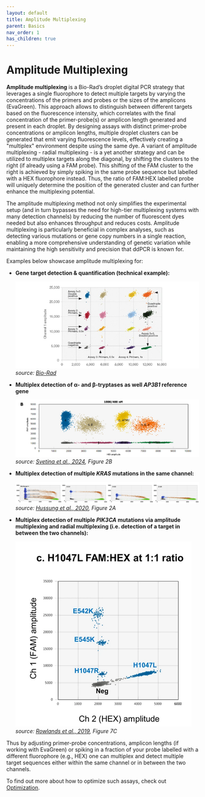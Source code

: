 ```yaml
---
layout: default
title: Amplitude Multiplexing
parent: Basics
nav_order: 1
has_children: true
---
```

# Amplitude Multiplexing

**Amplitude multiplexing** is a Bio-Rad’s droplet digital PCR strategy that leverages a single fluorophore to detect multiple targets by varying the concentrations of the primers and probes or the sizes of the amplicons (EvaGreen). This approach allows to distinguish between different targets based on the fluorescence intensity, which correlates with the final concentration of the primer-probe(s) or amplicon length generated and present in each droplet. By designing assays with distinct primer-probe concentrations or amplicon lengths, multiple droplet clusters can be generated that emit varying fluorescence levels, effectively creating a "multiplex" environment despite using the same dye. A variant of amplitude multiplexing - radial multiplexing - is a yet another strategy and can be utilized to multiplex targets along the diagonal, by shifting the clusters to the right (if already using a FAM probe). This shifting of the FAM cluster to the right is achieved by simply spiking in the same probe sequence but labelled with a HEX fluorophore instead. Thus, the ratio of FAM:HEX labelled probe will uniquely determine the position of the generated cluster and can further enhance the multiplexing potential.

The amplitude multiplexing method not only simplifies the experimental setup (and in turn bypasses the need for high-tier multiplexing systems with many detection channels) by reducing the number of fluorescent dyes needed but also enhances throughput and reduces costs. Amplitude multiplexing is particularly beneficial in complex analyses, such as detecting various mutations or gene copy numbers in a single reaction, enabling a more comprehensive understanding of genetic variation while maintaining the high sensitivity and precision that ddPCR is known for.

Examples below showcase amplitude multiplexing for:

- **Gene target detection & quantification (technical example):**

  ![19-0670-figure1.jpg](Amplitude%20multiplexing/19-0670-figure1.jpg)
  *source: [Bio-Rad](<https://www.youtube.com/watch?v=OOAcTme9-WM&ab_channel=Bio-RadLaboratories](https://www.youtube.com/watch?v=OOAcTme9-WM&ab_channel=Bio-RadLaboratories>)*

- **Multiplex detection of α- and β-tryptases as well *AP3B1* reference gene**

  ![image2.png](Amplitude%20multiplexing/image2.png)\
  *source: [Svetina et al., 2024](https://www.nature.com/articles/s41598-024-52983-8), Figure 2B*

- **Multiplex detection of multiple *KRAS* mutations in the same channel:**

  ![image.png](Amplitude%20multiplexing/image.png)
  *source: [Hussung et al., 2020](<https://www.jmdjournal.org/article/S1525-1578(20)30300-7/fulltext>), Figure 2A*

- **Multiplex detection of multiple *PIK3CA* mutations via amplitude multiplexing and radial multiplexing (i.e. detection of a target in between the two channels):**

  ![image.png](Amplitude%20multiplexing/image%201.png)\
  *source: [Rowlands et al., 2019](<https://www.nature.com/articles/s41598-019-49043-x>), Figure 7C*

Thus by adjusting primer-probe concentrations, amplicon lengths (if working with EvaGreen) or spiking in a fraction of your probe labelled with a different fluorophore (e.g., HEX) one can multiplex and detect multiple target sequences either within the same channel or in between the two channels.

To find out more about how to optimize such assays, check out [Optimization](../../../Optimization.html).
